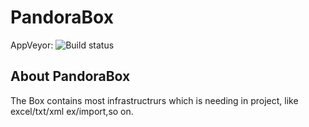 # PandoraBox

AppVeyor: ![Build status](https://ci.appveyor.com/api/projects/status/w7g615sp8ysiqk7w/branch/master?svg=true)

## About PandoraBox
The Box contains most infrastructrurs which is needing in project, like excel/txt/xml ex/import,so on.
